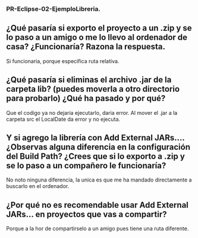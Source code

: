 ### PR-Eclipse-02-EjemploLibreria.

## ¿Qué pasaría si exporto el proyecto a un .zip y se lo paso a un amigo o me lo llevo al ordenador de casa? ¿Funcionaría? Razona la respuesta.
Si funcionaria, porque especifica ruta relativa.
## ¿Qué pasaría si eliminas el archivo .jar de la carpeta lib? (puedes moverla a otro directorio para probarlo) ¿Qué ha pasado y por qué?
Que el codigo ya no dejaria ejecutarlo, daria error. Al mover el .jar a la carpeta src el LocalDate da error y no ejecuta.
## Y si agrego la librería con Add External JARs.... ¿Observas alguna diferencia en la configuración del Build Path? ¿Crees que si lo exporto a .zip y se lo paso a un compañero le funcionaría?
No noto ninguna diferencia, la unica es que me ha mandado directamente a buscarlo en el ordenador.
## ¿Por qué no es recomendable usar Add External JARs… en proyectos que vas a compartir?
Porque a la hor de compartirselo a un amigo pues tiene una ruta diferente.
